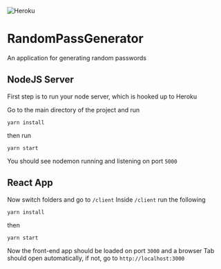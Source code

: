 ![Heroku](http://heroku-badge.herokuapp.com/?app=shrouded-reef-98963&style=flat)

# RandomPassGenerator
An application for generating random passwords

## NodeJS Server
First step is to run your node server, which is hooked up to Heroku

Go to the main directory of the project and run
```
yarn install
```
then run
```
yarn start
```

You should see nodemon running and listening on port `5000`


## React App
Now switch folders and go to `/client`
Inside `/client` run the following
```
yarn install
```
then
```
yarn start
```
Now the front-end app should be loaded on port `3000` and a browser Tab should open automatically, if not, go to `http://localhost:3000`
